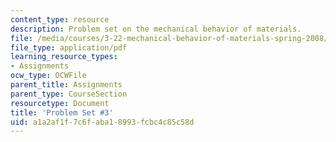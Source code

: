 ```yaml
---
content_type: resource
description: Problem set on the mechanical behavior of materials.
file: /media/courses/3-22-mechanical-behavior-of-materials-spring-2008/a1a2af1f7c6faba18993fcbc4c85c58d_ps3.pdf
file_type: application/pdf
learning_resource_types:
- Assignments
ocw_type: OCWFile
parent_title: Assignments
parent_type: CourseSection
resourcetype: Document
title: 'Problem Set #3'
uid: a1a2af1f-7c6f-aba1-8993-fcbc4c85c58d
---
```

